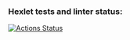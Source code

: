 ### Hexlet tests and linter status:
[![Actions Status](https://github.com/GXTrus/python-project-lvl1/workflows/hexlet-check/badge.svg)](https://github.com/GXTrus/python-project-lvl1/actions)